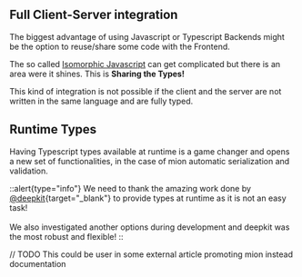 ## Full Client-Server integration

The biggest advantage of using Javascript or Typescript Backends might be the option to reuse/share some code with the Frontend.

The so called [Isomorphic Javascript](https://en.wikipedia.org/wiki/Isomorphic_JavaScript) can get complicated but there is an area were it shines. This is **Sharing the Types!**

This kind of integration is not possible if the client and the server are not written in the same language and are fully typed.

## Runtime Types

Having Typescript types available at runtime is a game changer and opens a new set of functionalities, in the case of mion automatic serialization and validation.

::alert{type="info"}
We need to thank the amazing work done by [@deepkit](https://docs.deepkit.io/english/runtime-types.html){target="_blank"} to provide types at runtime as it is not an easy task!
<br/>
<br/>
We also investigated another options during development and deepkit was the most robust and flexible!
::


// TODO This could be user in some external article promoting mion instead documentation